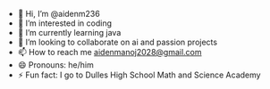 - 👋 Hi, I’m @aidenm236
- 👀 I’m interested in coding
- 🌱 I’m currently learning java
- 💞️ I’m looking to collaborate on ai and passion projects
- 📫 How to reach me aidenmanoj2028@gmail.com
- 😄 Pronouns: he/him
- ⚡ Fun fact: I go to Dulles High School Math and Science Academy

<!---
aidenm236/aidenm236 is a ✨ special ✨ repository because its `README.md` (this file) appears on your GitHub profile.
You can click the Preview link to take a look at your changes.
--->
